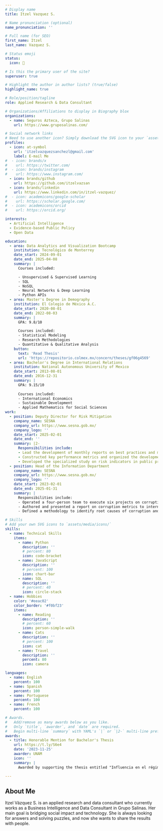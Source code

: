 ```yaml
---
# Display name
title: Itzel Vazquez S.

# Name pronunciation (optional)
name_pronunciation: ''

# Full name (for SEO)
first_name: Itzel
last_name: Vazquez S.

# Status emoji
status:
  icon: 🍊

# Is this the primary user of the site?
superuser: true

# Highlight the author in author lists? (true/false)
highlight_name: true

# Role/position/tagline
role: Applied Research & Data Consultant

# Organizations/Affiliations to display in Biography blox
organizations:
  - name: Seguros Azteca, Grupo Salinas
    url: https://www.gruposalinas.com/

# Social network links
# Need to use another icon? Simply download the SVG icon to your `assets/media/icons/` folder.
profiles:
  - icon: at-symbol
    url: 'itzelvazquezsanchezl@gmail.com'
    label: E-mail Me
#  - icon: brands/x
#    url: https://twitter.com/
#  - icon: brands/instagram
#    url: https://www.instagram.com/
  - icon: brands/github
    url: https://github.com/itzelvazsan
  - icon: brands/linkedin
    url: https://www.linkedin.com/in/itzel-vazquez/
#  - icon: academicons/google-scholar
#    url: https://scholar.google.com/
#  - icon: academicons/orcid
#    url: https://orcid.org/

interests:
  - Artificial Intelligence
  - Evidence-based Public Policy
  - Open Data

education:
  - area: Data Analytics and Visualization Bootcamp
    institution: Tecnológico de Monterrey
    date_start: 2024-09-01
    date_end: 2025-04-08
    summary: |
      Courses included:

      - Unsupervised & Supervised Learning
      - SQL
      - NoSQL
      - Neural Networks & Deep Learning
      - Python APIs
  - area: Master's Degree in Demography
    institution: El Colegio de México A.C.
    date_start: 2020-08-01
    date_end: 2022-08-03
    summary: |
      GPA: 9.8/10

      Courses included:
      - Statistical Modeling
      - Research Methodologies
      - Quantitative & Qualitative Analysis
    button:
      text: 'Read Thesis'
      url: 'https://repositorio.colmex.mx/concern/theses/gf06g4569'
  - area: Bachelor's Degree in International Relations
    institution: National Autonomous University of Mexico
    date_start: 2013-08-01
    date_end: 2016-12-31
    summary: |
      GPA: 9.15/10
      
      Courses included:
      - International Economics
      - Sustainable Development
      - Applied Mathematics for Social Sciences
work:
  - position: Deputy Director for Risk Mitigation
    company_name: SESNA
    company_url: https://www.sesna.gob.mx/
    company_logo: ''
    date_start: 2025-02-01
    date_end: ''
    summary: |2-
      Responsibilities include:
      - Lead the development of monthly reports on best practices and metrics, enhancing personnel knowledge on corruption risk detection.
      - Constructed key performance metrics and organized the development of an ML-powered dashboard to assess procurement risks.
      - Developed the specialized study on risk indicators in public procurement process with a focus on suppliers, emphasizing the role of Machine Learning techniques.
  - position: Head of the Information Department
    company_name: SESNA
    company_url: https://www.sesna.gob.mx/
    company_logo: ''
    date_start: 2023-02-01
    date_end: 2025-01-31
    summary: |
      Responsibilities include:
      - Operated a four-person team to execute six projects on corruption prevention, increasing public sector awareness.
      - Authored and presented a report on corruption metrics to international stakeholders, achieving high satisfaction and securing a donation of four technology tools.
      - Defined a methodology to identify root causes of corruption and detect and prevent risks in government departments.

# Skills
# Add your own SVG icons to `assets/media/icons/`
skills:
  - name: Technical Skills
    items:
      - name: Python
        description: ''
        # percent: 80
        icon: code-bracket
      - name: JavaScript
        description: ''
        # percent: 100
        icon: chart-bar
      - name: SQL
        description: ''
        # percent: 40
        icon: circle-stack
  - name: Hobbies
    color: '#eeac02'
    color_border: '#f0bf23'
    items:
      - name: Reading
        description: ''
        # percent: 60
        icon: person-simple-walk
      - name: Cats
        description: ''
        # percent: 100
        icon: cat
      - name: Travel
        description: ''
        percent: 80
        icon: camera

languages:
  - name: English
    percent: 100
  - name: Spanish
    percent: 100
  - name: Portuguese
    percent: 100
  - name: French
    percent: 100

# Awards.
#   Add/remove as many awards below as you like.
#   Only `title`, `awarder`, and `date` are required.
#   Begin multi-line `summary` with YAML's `|` or `|2-` multi-line prefix and indent 2 spaces below.
awards:
  - title: Honorable Mention for Bachelor's Thesis
    url: https://t.ly/S6e4
    date: '2023-11-25'
    awarder: UNAM
    icon: ''
    summary: |
      Awarded by supporting the thesis entitled "Influencia en el régimen ambiental mexicano del Mecanismo de Petición Ciudadana del Acuerdo para la Cooperación Ambiental de América del Norte 1994 a 2015".

---
```


## About Me

Itzel Vázquez S. is an applied research and data consultant who currently works as a Business Intelligence and Data Consultant in Grupo Salinas. Her main goal is bridging social impact and technology. She is always looking for answers and solving puzzles, and now she wants to share the results with people.

